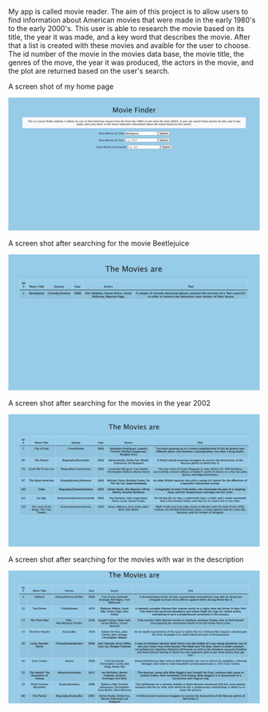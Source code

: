 My app is called movie reader. The aim of this project is to allow users to find information about American movies that were made in the early 1980's to the early 2000's. This user is able to research the movie based on its title, the year it was made, and a key word that describes the movie. After that a list is created with these movies and avaible for the user to choose. The id number of the movie in the movies data base, the movie title, the genres of the move, the year it was produced, the actors in the movie, and the plot are returned based on the user's search. 

A screen shot of my home page

![Home screen](/images/HomeScreenOfWebpage.png)

A screen shot after searching for the movie Beetlejuice

![Home screen](/images/Beetlejuiceimage.png)


A screen shot after searching for the movies in the year 2002

![Home screen](/images/screenshotof2002.png)

A screen shot after searching for the movies with war in the description


![Home screen](/images/screenshotkeywordwar.png)

